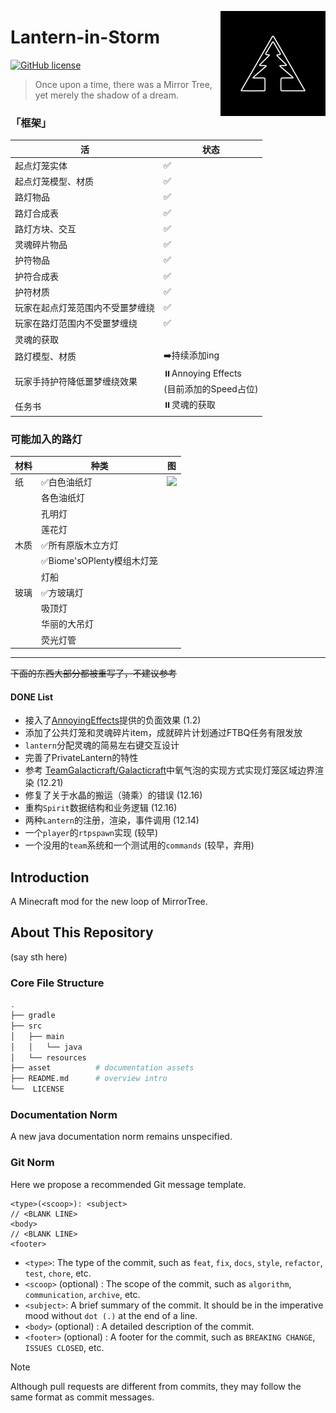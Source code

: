<a title="MirrorTree Wiki" href="https://wiki.mirror.bearcabbage.top/"><img alt="MirrorTree logo" align="right" height="168" src="/asset/images/logo.svg" width="168"/></a>

# Lantern-in-Storm

[![GitHub license](https://img.shields.io/github/license/BaicaiBear/Lantern-in-Storm
)](https://img.shields.io/github/license/BaicaiBear/Lantern-in-Storm)

> Once upon a time, there was a Mirror Tree, yet merely the shadow of a dream.


### 「框架」

| 活                               | 状态                                    |
| -------------------------------- |---------------------------------------|
| 起点灯笼实体                     | ✅                                     |
| 起点灯笼模型、材质               | ✅                                     |
| 路灯物品                         | ✅                                     |
| 路灯合成表                       | ✅                                     |
| 路灯方块、交互                   | ✅                                     |
| 灵魂碎片物品                     | ✅                                     |
| 护符物品                         | ✅                                     |
| 护符合成表                       | ✅                                     |
| 护符材质                         | ✅                                     |
| 玩家在起点灯笼范围内不受噩梦缠绕 | ✅                                     |
| 玩家在路灯范围内不受噩梦缠绕     | ✅                                     |
| 灵魂的获取                       |                                       |
| 路灯模型、材质                   | ➡️持续添加ing                             |
| 玩家手持护符降低噩梦缠绕效果     | ⏸️Annoying Effects<br/>(目前添加的Speed占位) |
| 任务书                           | ⏸️灵魂的获取                               |

### 可能加入的路灯

| 材料 | 种类                   | 图                                                                                        |
| -- |----------------------|------------------------------------------------------------------------------------------|
| 纸  | ✅白色油纸灯               | ![](https://cos.bearcabbage.top/wp-content/uploads/2025/01/截屏2025-01-10-下午9.13.25大.jpeg) |
|    | 各色油纸灯                |                                                                                          |
|    | 孔明灯                  |                                                                                          |
|    | 莲花灯                  |                                                                                          |
| 木质 | ✅所有原版木立方灯            |  |
|    | ✅Biome'sOPlenty模组木灯笼 |                                                                                          |
|    | 灯船                   |                                                                                          |
| 玻璃 | ✅方玻璃灯                |                                                                                          |
|    | 吸顶灯                  |                                                                                          |
|    | 华丽的大吊灯               |                                                                                          |
|    | 荧光灯管                 |                                                                                          |

---

~~下面的东西大部分都被重写了，不建议参考~~
#### DONE List

- 接入了[AnnoyingEffects](https://github.com/AC-Mnky/AnnoyingEffects)提供的负面效果 (1.2)
- 添加了公共灯笼和灵魂碎片item，成就碎片计划通过FTBQ任务有限发放
- `lantern`分配灵魂的简易左右键交互设计
- 完善了PrivateLantern的特性
- 参考 [TeamGalacticraft/Galacticraft](https://github.com/TeamGalacticraft/Galacticraft/)中氧气泡的实现方式实现灯笼区域边界渲染 (12.21)
- 修复了关于水晶的搬运（骑乘）的错误 (12.16)
- 重构`Spirit`数据结构和业务逻辑 (12.16)
- 两种`Lantern`的注册，渲染，事件调用 (12.14)
- 一个`player`的`rtpspawn`实现 (较早)
- 一个没用的`team`系统和一个测试用的`commands` (较早，弃用)

## Introduction

A Minecraft mod for the new loop of MirrorTree.

## About This Repository

(say sth here)

### Core File Structure

```bash
.
├── gradle
├── src
│   ├── main
│   │   └── java
│   └── resources
├── asset          # documentation assets
├── README.md      # overview intro
└──  LICENSE
```

### Documentation Norm

A new java documentation norm remains unspecified.

### Git Norm

Here we propose a recommended Git message template.

```git
<type>(<scoop>): <subject>
// <BLANK LINE>
<body>
// <BLANK LINE>
<footer>
```

- `<type>`: The type of the commit, such as `feat`, `fix`, `docs`, `style`, `refactor`, `test`, `chore`, etc.
- `<scoop>` (optional) : The scope of the commit, such as `algorithm`, `communication`, `archive`, etc.
- `<subject>`: A brief summary of the commit. It should be in the imperative mood without `dot (.)` at the end of a line.
- `<body>` (optional) : A detailed description of the commit.
- `<footer>` (optional) : A footer for the commit, such as `BREAKING CHANGE`, `ISSUES CLOSED`, etc.

> [!NOTE]
> Although pull requests are different from commits, they may follow the same format as commit messages.
